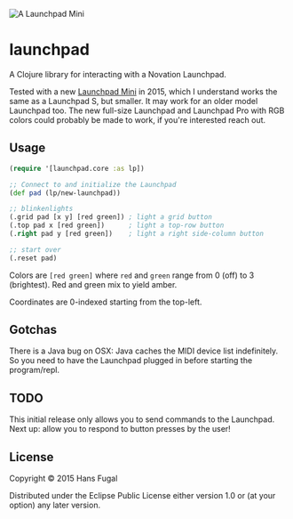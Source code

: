 ![A Launchpad Mini](http://global.novationmusic.com/sites/default/files/styles/cta_scale_1280/public/2-LP-Mini_1%5B1%5D.png)
# launchpad

A Clojure library for interacting with a Novation Launchpad.

Tested with a new
[Launchpad Mini](http://global.novationmusic.com/launch/launchpad-mini) in
2015, which I understand works the same as a Launchpad S, but smaller. It may
work for an older model Launchpad too. The new full-size Launchpad and
Launchpad Pro with RGB colors could probably be made to work, if you're
interested reach out. 

## Usage

```clojure
(require '[launchpad.core :as lp])

;; Connect to and initialize the Launchpad
(def pad (lp/new-launchpad))

;; blinkenlights
(.grid pad [x y] [red green]) ; light a grid button
(.top pad x [red green])      ; light a top-row button
(.right pad y [red green])    ; light a right side-column button

;; start over
(.reset pad)
```

Colors are `[red green]` where `red` and `green` range from
0 (off) to 3 (brightest). Red and green mix to yield amber.

Coordinates are 0-indexed starting from the top-left.

## Gotchas
There is a Java bug on OSX: Java caches the MIDI device list indefinitely. So
you need to have the Launchpad plugged in before starting the program/repl.

## TODO
This initial release only allows you to send commands to the Launchpad.
Next up: allow you to respond to button presses by the user!

## License

Copyright © 2015 Hans Fugal

Distributed under the Eclipse Public License either version 1.0 or (at
your option) any later version.
